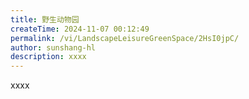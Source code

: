 ```yaml
---
title: 野生动物园
createTime: 2024-11-07 00:12:49
permalink: /vi/LandscapeLeisureGreenSpace/2HsI0jpC/
author: sunshang-hl
description: xxxx
---
```


xxxx
